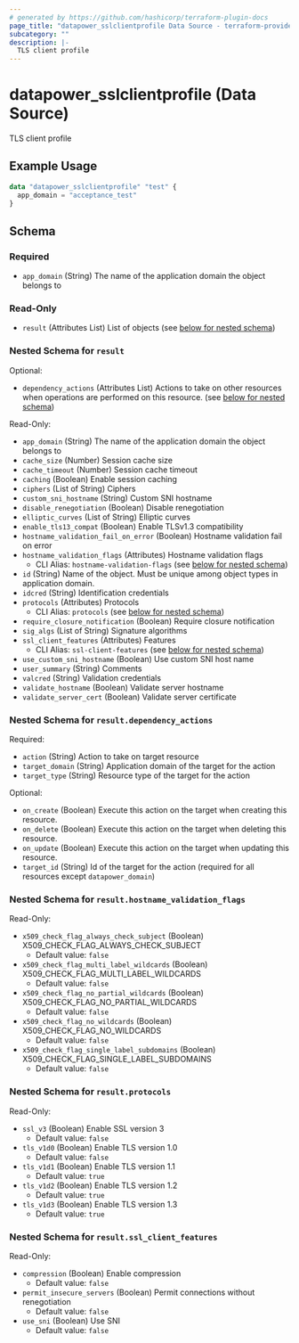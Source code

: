 ```yaml
---
# generated by https://github.com/hashicorp/terraform-plugin-docs
page_title: "datapower_sslclientprofile Data Source - terraform-provider-datapower"
subcategory: ""
description: |-
  TLS client profile
---
```


# datapower_sslclientprofile (Data Source)

TLS client profile

## Example Usage

```terraform
data "datapower_sslclientprofile" "test" {
  app_domain = "acceptance_test"
}
```

<!-- schema generated by tfplugindocs -->
## Schema

### Required

- `app_domain` (String) The name of the application domain the object belongs to

### Read-Only

- `result` (Attributes List) List of objects (see [below for nested schema](#nestedatt--result))

<a id="nestedatt--result"></a>
### Nested Schema for `result`

Optional:

- `dependency_actions` (Attributes List) Actions to take on other resources when operations are performed on this resource. (see [below for nested schema](#nestedatt--result--dependency_actions))

Read-Only:

- `app_domain` (String) The name of the application domain the object belongs to
- `cache_size` (Number) Session cache size
- `cache_timeout` (Number) Session cache timeout
- `caching` (Boolean) Enable session caching
- `ciphers` (List of String) Ciphers
- `custom_sni_hostname` (String) Custom SNI hostname
- `disable_renegotiation` (Boolean) Disable renegotiation
- `elliptic_curves` (List of String) Elliptic curves
- `enable_tls13_compat` (Boolean) Enable TLSv1.3 compatibility
- `hostname_validation_fail_on_error` (Boolean) Hostname validation fail on error
- `hostname_validation_flags` (Attributes) Hostname validation flags
  - CLI Alias: `hostname-validation-flags` (see [below for nested schema](#nestedatt--result--hostname_validation_flags))
- `id` (String) Name of the object. Must be unique among object types in application domain.
- `idcred` (String) Identification credentials
- `protocols` (Attributes) Protocols
  - CLI Alias: `protocols` (see [below for nested schema](#nestedatt--result--protocols))
- `require_closure_notification` (Boolean) Require closure notification
- `sig_algs` (List of String) Signature algorithms
- `ssl_client_features` (Attributes) Features
  - CLI Alias: `ssl-client-features` (see [below for nested schema](#nestedatt--result--ssl_client_features))
- `use_custom_sni_hostname` (Boolean) Use custom SNI host name
- `user_summary` (String) Comments
- `valcred` (String) Validation credentials
- `validate_hostname` (Boolean) Validate server hostname
- `validate_server_cert` (Boolean) Validate server certificate

<a id="nestedatt--result--dependency_actions"></a>
### Nested Schema for `result.dependency_actions`

Required:

- `action` (String) Action to take on target resource
- `target_domain` (String) Application domain of the target for the action
- `target_type` (String) Resource type of the target for the action

Optional:

- `on_create` (Boolean) Execute this action on the target when creating this resource.
- `on_delete` (Boolean) Execute this action on the target when deleting this resource.
- `on_update` (Boolean) Execute this action on the target when updating this resource.
- `target_id` (String) Id of the target for the action (required for all resources except `datapower_domain`)


<a id="nestedatt--result--hostname_validation_flags"></a>
### Nested Schema for `result.hostname_validation_flags`

Read-Only:

- `x509_check_flag_always_check_subject` (Boolean) X509_CHECK_FLAG_ALWAYS_CHECK_SUBJECT
  - Default value: `false`
- `x509_check_flag_multi_label_wildcards` (Boolean) X509_CHECK_FLAG_MULTI_LABEL_WILDCARDS
  - Default value: `false`
- `x509_check_flag_no_partial_wildcards` (Boolean) X509_CHECK_FLAG_NO_PARTIAL_WILDCARDS
  - Default value: `false`
- `x509_check_flag_no_wildcards` (Boolean) X509_CHECK_FLAG_NO_WILDCARDS
  - Default value: `false`
- `x509_check_flag_single_label_subdomains` (Boolean) X509_CHECK_FLAG_SINGLE_LABEL_SUBDOMAINS
  - Default value: `false`


<a id="nestedatt--result--protocols"></a>
### Nested Schema for `result.protocols`

Read-Only:

- `ssl_v3` (Boolean) Enable SSL version 3
  - Default value: `false`
- `tls_v1d0` (Boolean) Enable TLS version 1.0
  - Default value: `false`
- `tls_v1d1` (Boolean) Enable TLS version 1.1
  - Default value: `true`
- `tls_v1d2` (Boolean) Enable TLS version 1.2
  - Default value: `true`
- `tls_v1d3` (Boolean) Enable TLS version 1.3
  - Default value: `true`


<a id="nestedatt--result--ssl_client_features"></a>
### Nested Schema for `result.ssl_client_features`

Read-Only:

- `compression` (Boolean) Enable compression
  - Default value: `false`
- `permit_insecure_servers` (Boolean) Permit connections without renegotiation
  - Default value: `false`
- `use_sni` (Boolean) Use SNI
  - Default value: `false`
